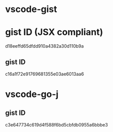 # vscode-gist
# gist ID (JSX compliant)
d18eeffd65dfdd910a4382a30d110b9a

## gist ID
c16a1f72e91769681355e03ae6013aa6


# vscode-go-j
## gist ID
c3e647734c619d4f588f6bd5cbfdb0955a6bbbe3
